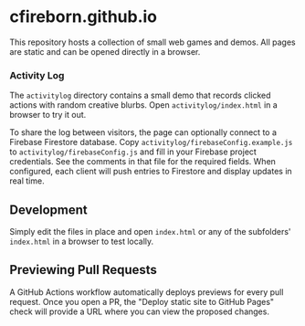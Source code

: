 # cfireborn.github.io

This repository hosts a collection of small web games and demos.
All pages are static and can be opened directly in a browser.

### Activity Log

The `activitylog` directory contains a small demo that records
clicked actions with random creative blurbs. Open `activitylog/index.html`
in a browser to try it out.

To share the log between visitors, the page can optionally connect to a
Firebase Firestore database. Copy `activitylog/firebaseConfig.example.js` to
`activitylog/firebaseConfig.js` and fill in your Firebase project credentials.
See the comments in that file for the required fields. When configured, each
client will push entries to Firestore and display updates in real time.

## Development

Simply edit the files in place and open `index.html` or any of the
subfolders' `index.html` in a browser to test locally.

## Previewing Pull Requests

A GitHub Actions workflow automatically deploys previews for every pull
request. Once you open a PR, the "Deploy static site to GitHub Pages"
check will provide a URL where you can view the proposed changes.
